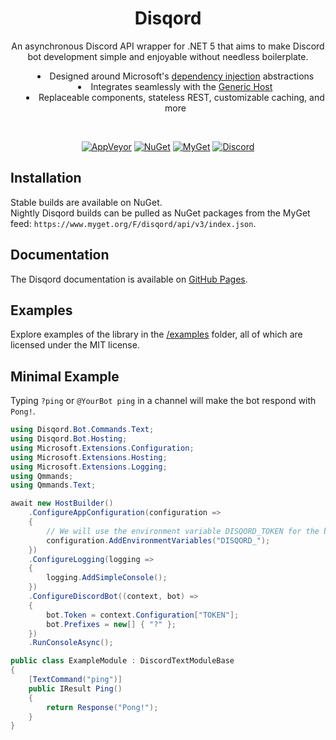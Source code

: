 <div align="center">
    <h1> Disqord </h1>
    <p> An asynchronous Discord API wrapper for .NET 5 that aims to make Discord bot development simple and enjoyable without needless boilerplate. </p>
    <ul style="list-style-position: inside">
        <li>
            Designed around Microsoft's <a href="https://docs.microsoft.com/en-us/dotnet/core/extensions/dependency-injection">dependency injection</a> abstractions
        </li>
        <li>
            Integrates seamlessly with the <a href="https://docs.microsoft.com/en-us/dotnet/core/extensions/generic-host">Generic Host</a>
        </li>
        <li>
            Replaceable components, stateless REST, customizable caching, and more
        </li>
    </ul>
<br>

[![AppVeyor](https://img.shields.io/appveyor/build/Quahu/Disqord/master?style=flat-square&label=AppVeyor&logo=appveyor)](https://ci.appveyor.com/project/Quahu/disqord)
[![NuGet](https://img.shields.io/nuget/v/Disqord.svg?style=flat-square&label=NuGet&logo=nuget&color=blue)](https://www.nuget.org/packages/Disqord/)
[![MyGet](https://img.shields.io/myget/disqord/vpre/Disqord.svg?style=flat-square&label=MyGet&logo=nuget&color=darkorchid)](https://www.myget.org/feed/disqord/package/nuget/Disqord)
[![Discord](https://img.shields.io/discord/416256456505950215.svg?style=flat-square&label=Discord&logo=discord&color=738ADB)](https://discord.gg/eUMSXGZ)
</div>

## Installation
Stable builds are available on NuGet.  
Nightly Disqord builds can be pulled as NuGet packages from the MyGet feed: `https://www.myget.org/F/disqord/api/v3/index.json`.

## Documentation
The Disqord documentation is available on [GitHub Pages](https://quahu.github.io/Disqord/).

## Examples
Explore examples of the library in the [/examples](https://github.com/Quahu/Disqord/tree/master/examples) folder, all of which are licensed under the MIT license.

## Minimal Example
Typing `?ping` or `@YourBot ping` in a channel will make the bot respond with `Pong!`.
```cs
using Disqord.Bot.Commands.Text;
using Disqord.Bot.Hosting;
using Microsoft.Extensions.Configuration;
using Microsoft.Extensions.Hosting;
using Microsoft.Extensions.Logging;
using Qmmands;
using Qmmands.Text;

await new HostBuilder()
    .ConfigureAppConfiguration(configuration =>
    {
        // We will use the environment variable DISQORD_TOKEN for the bot token.
        configuration.AddEnvironmentVariables("DISQORD_");
    })
    .ConfigureLogging(logging =>
    {
        logging.AddSimpleConsole();
    })
    .ConfigureDiscordBot((context, bot) =>
    {
        bot.Token = context.Configuration["TOKEN"];
        bot.Prefixes = new[] { "?" };
    })
    .RunConsoleAsync();

public class ExampleModule : DiscordTextModuleBase
{
    [TextCommand("ping")]
    public IResult Ping()
    {
        return Response("Pong!");
    }
}
```
